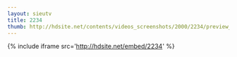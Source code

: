 ```yaml
---
layout: sieutv
title: 2234
thumb: http://hdsite.net/contents/videos_screenshots/2000/2234/preview_360p.mp4.jpg
---
```

{% include iframe src='http://hdsite.net/embed/2234' %}
 
